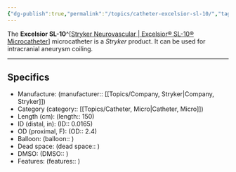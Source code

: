 ```yaml
---
{"dg-publish":true,"permalink":"/topics/catheter-excelsior-sl-10/","tags":["catheter","microcatheter","Stryker"],"created":"2023-12-06T18:37:12.000-08:00","updated":"2023-12-07T22:27:49.000-08:00"}
---
```



The **Excelsior SL-10**^[[Stryker Neurovascular | Excelsior® SL-10® Microcatheter](https://www.strykerneurovascular.com/products/access/excelsior-microcatheter)] microcatheter is a *Stryker* product. It can be used for intracranial aneurysm coiling.

---

## Specifics

- Manufacture: (manufacturer:: [[Topics/Company, Stryker\|Company, Stryker]])
- Category (category:: [[Topics/Catheter, Micro\|Catheter, Micro]])
- Length (cm): (length:: 150)
- ID (distal, in): (ID:: 0.0165)
- OD (proximal, F): (OD:: 2.4)
- Balloon: (balloon:: )
- Dead space: (dead space:: )
- DMSO: (DMSO:: )
- Features: (features:: )
